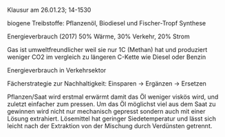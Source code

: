 Klausur am 26.01.23; 14-1530

biogene Treibstoffe: Pflanzenöl, Biodiesel und Fischer-Tropf Synthese

Energieverbrauch (2017) 50% Wärme, 30% Verkehr, 20% Strom

Gas ist umweltfreundlicher weil sie nur 1C (Methan) hat und produziert weniger CO2 im vergleich zu längeren C-Kette wie Diesel oder Benzin

Energieverbrauch in Verkehrsektor

Fächerstrategie zur Nachhaltigkeit: Einsparen -> Ergänzen -> Ersetzen

Pflanzen/Saat wird erstmal erwärmt damit das Öl weniger viskös wird, und zuletzt einfacher zum pressen. 
Um das Öl möglichst viel aus dem Saat zu gewinnen wird nicht nur mechanisch gepresst sondern auch mit einer Lösung extrahiert. Lösemittel hat geringer Siedetemperatur und lässt sich leicht nach der Extraktion von der Mischung durch Verdünsten getrennt.